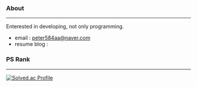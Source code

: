 ### About
---
Enterested in developing, not only programming.
- email : peter584aa@naver.com
- resume blog : 

### PS Rank
---
<!--![Top Langs](https://github-readme-stats.vercel.app/api/top-langs/?username=pedro1798&layout=compact&theme=dark)-->

[![Solved.ac Profile](http://mazassumnida.wtf/api/v2/generate_badge?boj=peter584aa)](https://solved.ac/peter584aa/)


